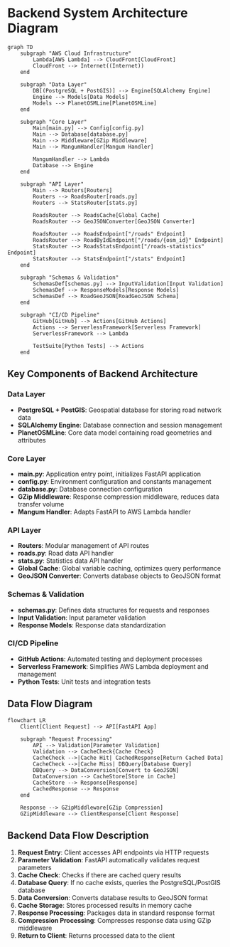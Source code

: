 # Backend System Architecture Diagram

```mermaid
graph TD
    subgraph "AWS Cloud Infrastructure"
        Lambda[AWS Lambda] --> CloudFront[CloudFront]
        CloudFront --> Internet((Internet))
    end

    subgraph "Data Layer"
        DB[(PostgreSQL + PostGIS)] --> Engine[SQLAlchemy Engine]
        Engine --> Models[Data Models]
        Models --> PlanetOSMLine[PlanetOSMLine]
    end

    subgraph "Core Layer"
        Main[main.py] --> Config[config.py]
        Main --> Database[database.py]
        Main --> Middleware[GZip Middleware]
        Main --> MangumHandler[Mangum Handler]
        
        MangumHandler --> Lambda
        Database --> Engine
    end

    subgraph "API Layer"
        Main --> Routers[Routers]
        Routers --> RoadsRouter[roads.py]
        Routers --> StatsRouter[stats.py]
        
        RoadsRouter --> RoadsCache[Global Cache]
        RoadsRouter --> GeoJSONConverter[GeoJSON Converter]
        
        RoadsRouter --> RoadsEndpoint["/roads" Endpoint]
        RoadsRouter --> RoadByIdEndpoint["/roads/{osm_id}" Endpoint]
        StatsRouter --> RoadsStatsEndpoint["/roads-statistics" Endpoint]
        StatsRouter --> StatsEndpoint["/stats" Endpoint]
    end

    subgraph "Schemas & Validation"
        SchemasDef[schemas.py] --> InputValidation[Input Validation]
        SchemasDef --> ResponseModels[Response Models]
        SchemasDef --> RoadGeoJSON[RoadGeoJSON Schema]
    end

    subgraph "CI/CD Pipeline"
        GitHub[GitHub] --> Actions[GitHub Actions]
        Actions --> ServerlessFramework[Serverless Framework]
        ServerlessFramework --> Lambda
        
        TestSuite[Python Tests] --> Actions
    end
```

## Key Components of Backend Architecture

### Data Layer
- **PostgreSQL + PostGIS**: Geospatial database for storing road network data
- **SQLAlchemy Engine**: Database connection and session management
- **PlanetOSMLine**: Core data model containing road geometries and attributes

### Core Layer
- **main.py**: Application entry point, initializes FastAPI application
- **config.py**: Environment configuration and constants management
- **database.py**: Database connection configuration
- **GZip Middleware**: Response compression middleware, reduces data transfer volume
- **Mangum Handler**: Adapts FastAPI to AWS Lambda handler

### API Layer
- **Routers**: Modular management of API routes
- **roads.py**: Road data API handler
- **stats.py**: Statistics data API handler
- **Global Cache**: Global variable caching, optimizes query performance
- **GeoJSON Converter**: Converts database objects to GeoJSON format

### Schemas & Validation
- **schemas.py**: Defines data structures for requests and responses
- **Input Validation**: Input parameter validation
- **Response Models**: Response data standardization

### CI/CD Pipeline
- **GitHub Actions**: Automated testing and deployment processes
- **Serverless Framework**: Simplifies AWS Lambda deployment and management
- **Python Tests**: Unit tests and integration tests

## Data Flow Diagram

```mermaid
flowchart LR
    Client[Client Request] --> API[FastAPI App]
    
    subgraph "Request Processing"
        API --> Validation[Parameter Validation]
        Validation --> CacheCheck{Cache Check}
        CacheCheck -->|Cache Hit| CachedResponse[Return Cached Data]
        CacheCheck -->|Cache Miss| DBQuery[Database Query]
        DBQuery --> DataConversion[Convert to GeoJSON]
        DataConversion --> CacheStore[Store in Cache]
        CacheStore --> Response[Response]
        CachedResponse --> Response
    end
    
    Response --> GZipMiddleware[GZip Compression]
    GZipMiddleware --> ClientResponse[Client Response]
```

## Backend Data Flow Description

1. **Request Entry**: Client accesses API endpoints via HTTP requests
2. **Parameter Validation**: FastAPI automatically validates request parameters
3. **Cache Check**: Checks if there are cached query results
4. **Database Query**: If no cache exists, queries the PostgreSQL/PostGIS database
5. **Data Conversion**: Converts database results to GeoJSON format
6. **Cache Storage**: Stores processed results in memory cache
7. **Response Processing**: Packages data in standard response format
8. **Compression Processing**: Compresses response data using GZip middleware
9. **Return to Client**: Returns processed data to the client